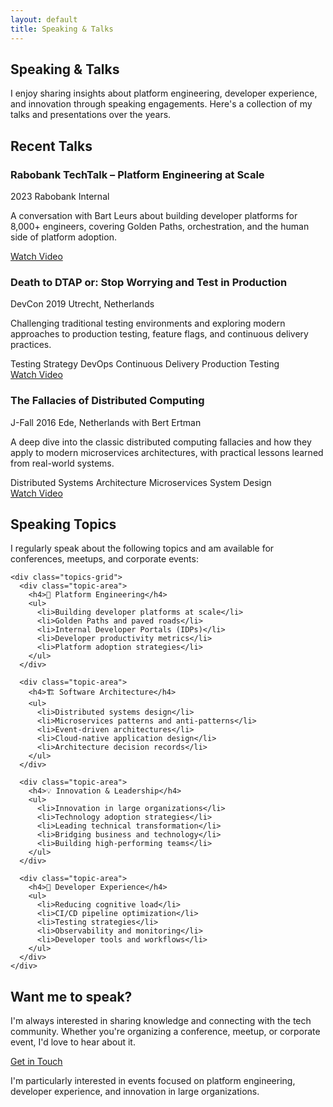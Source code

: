 ```yaml
---
layout: default
title: Speaking & Talks
---
```


<section class="section">
  <h2>Speaking & Talks</h2>
  <div class="card">
    <p>
      I enjoy sharing insights about platform engineering, developer experience, and innovation 
      through speaking engagements. Here's a collection of my talks and presentations over the years.
    </p>
  </div>
</section>

<section class="section">
  <h2>Recent Talks</h2>
  
  <div class="talk-item">
    <div class="card">
      <h3>Rabobank TechTalk – Platform Engineering at Scale</h3>
      <div class="talk-meta">
        <span class="talk-date">2023</span>
        <span class="talk-venue">Rabobank Internal</span>
      </div>
      <p>
        A conversation with Bart Leurs about building developer platforms for 8,000+ engineers, 
        covering Golden Paths, orchestration, and the human side of platform adoption.
      </p>
      <div class="talk-links">
        <a href="https://www.youtube.com/watch?v=womqgkxRG5w" class="btn primary">Watch Video</a>
      </div>
    </div>
  </div>

  <div class="talk-item">
    <div class="card">
      <h3>Death to DTAP or: Stop Worrying and Test in Production</h3>
      <div class="talk-meta">
        <span class="talk-date">DevCon 2019</span>
        <span class="talk-venue">Utrecht, Netherlands</span>
      </div>
      <p>
        Challenging traditional testing environments and exploring modern approaches to 
        production testing, feature flags, and continuous delivery practices.
      </p>
      <div class="talk-topics">
        <span class="topic">Testing Strategy</span>
        <span class="topic">DevOps</span>
        <span class="topic">Continuous Delivery</span>
        <span class="topic">Production Testing</span>
      </div>
      <div class="talk-links">
        <a href="https://www.youtube.com/watch?v=XWDmgy7Kq_E" class="btn primary">Watch Video</a>
      </div>
    </div>
  </div>

  <div class="talk-item">
    <div class="card">
      <h3>The Fallacies of Distributed Computing</h3>
      <div class="talk-meta">
        <span class="talk-date">J-Fall 2016</span>
        <span class="talk-venue">Ede, Netherlands</span>
        <span class="talk-collab">with Bert Ertman</span>
      </div>
      <p>
        A deep dive into the classic distributed computing fallacies and how they apply 
        to modern microservices architectures, with practical lessons learned from real-world systems.
      </p>
      <div class="talk-topics">
        <span class="topic">Distributed Systems</span>
        <span class="topic">Architecture</span>
        <span class="topic">Microservices</span>
        <span class="topic">System Design</span>
      </div>
      <div class="talk-links">
        <a href="https://www.youtube.com/watch?v=p5UVw-04j1I" class="btn primary">Watch Video</a>
      </div>
    </div>
  </div>
</section>

<section class="section">
  <h2>Speaking Topics</h2>
  <div class="card">
    <p>I regularly speak about the following topics and am available for conferences, meetups, and corporate events:</p>
    
    <div class="topics-grid">
      <div class="topic-area">
        <h4>🚀 Platform Engineering</h4>
        <ul>
          <li>Building developer platforms at scale</li>
          <li>Golden Paths and paved roads</li>
          <li>Internal Developer Portals (IDPs)</li>
          <li>Developer productivity metrics</li>
          <li>Platform adoption strategies</li>
        </ul>
      </div>
      
      <div class="topic-area">
        <h4>🏗️ Software Architecture</h4>
        <ul>
          <li>Distributed systems design</li>
          <li>Microservices patterns and anti-patterns</li>
          <li>Event-driven architectures</li>
          <li>Cloud-native application design</li>
          <li>Architecture decision records</li>
        </ul>
      </div>
      
      <div class="topic-area">
        <h4>💡 Innovation & Leadership</h4>
        <ul>
          <li>Innovation in large organizations</li>
          <li>Technology adoption strategies</li>
          <li>Leading technical transformation</li>
          <li>Bridging business and technology</li>
          <li>Building high-performing teams</li>
        </ul>
      </div>
      
      <div class="topic-area">
        <h4>🔧 Developer Experience</h4>
        <ul>
          <li>Reducing cognitive load</li>
          <li>CI/CD pipeline optimization</li>
          <li>Testing strategies</li>
          <li>Observability and monitoring</li>
          <li>Developer tools and workflows</li>
        </ul>
      </div>
    </div>
  </div>
</section>

<section class="section">
  <h2>Want me to speak?</h2>
  <div class="card">
    <p>
      I'm always interested in sharing knowledge and connecting with the tech community. 
      Whether you're organizing a conference, meetup, or corporate event, I'd love to hear about it.
    </p>
    <div class="speaking-cta">
      <a href="{{ '/contact' | relative_url }}" class="btn primary">Get in Touch</a>
      <p class="speaking-note">
        I'm particularly interested in events focused on platform engineering, developer experience, 
        and innovation in large organizations.
      </p>
    </div>
  </div>
</section>

